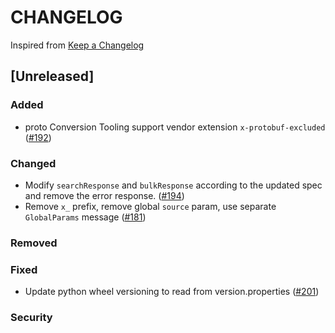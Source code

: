 # CHANGELOG

Inspired from [Keep a Changelog](https://keepachangelog.com/en/1.0.0/)

## [Unreleased]
### Added
- proto Conversion Tooling support vendor extension `x-protobuf-excluded` ([#192](https://github.com/opensearch-project/opensearch-protobufs/pull/192))

### Changed
- Modify `searchResponse` and `bulkResponse` according to the updated spec and remove the error response. ([#194](https://github.com/opensearch-project/opensearch-protobufs/pull/194))
- Remove `x_` prefix, remove global `source` param, use separate `GlobalParams` message ([#181](https://github.com/opensearch-project/opensearch-protobufs/pull/181))

### Removed

### Fixed
- Update python wheel versioning to read from version.properties ([#201](https://github.com/opensearch-project/opensearch-protobufs/pull/201))

### Security
